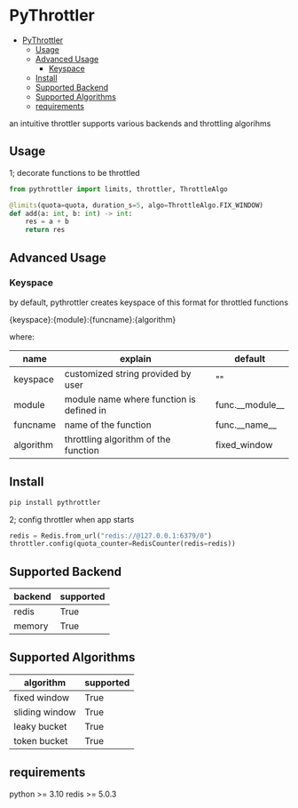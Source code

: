 # PyThrottler

- [PyThrottler](#pythrottler)
  - [Usage](#usage)
  - [Advanced Usage](#advanced-usage)
    - [Keyspace](#keyspace)
  - [Install](#install)
  - [Supported Backend](#supported-backend)
  - [Supported Algorithms](#supported-algorithms)
  - [requirements](#requirements)

an intuitive throttler supports various backends and throttling algorihms

## Usage

1; decorate functions to be throttled

```python
from pythrottler import limits, throttler, ThrottleAlgo

@limits(quota=quota, duration_s=5, algo=ThrottleAlgo.FIX_WINDOW)
def add(a: int, b: int) -> int:
    res = a + b
    return res
```

## Advanced Usage

### Keyspace

by default, pythrottler creates keyspace of this format for throttled functions

{keyspace}:{module}:{funcname}:{algorithm}

where:

| name | explain | default |
| -  | -  | -|
| keyspace | customized string provided by user | "" |
| module | module name where function is defined in | func.\_\_module__ |
| funcname | name of the function | func.\_\_name__ |
| algorithm | throttling algorithm of the function | fixed_window |

## Install

```bash
pip install pythrottler
```

2; config throttler when app starts

```python
redis = Redis.from_url("redis://@127.0.0.1:6379/0")
throttler.config(quota_counter=RedisCounter(redis=redis))
```

## Supported Backend

| backend | supported|
| - | - |
| redis | True|
| memory | True|

## Supported Algorithms

| algorithm | supported |
| - | -|
| fixed window | True |
| sliding window | True |
| leaky bucket | True |
| token bucket | True |

## requirements

python >= 3.10
redis >= 5.0.3
